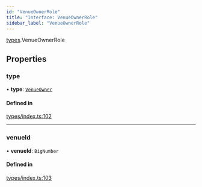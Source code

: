 ```yaml
---
id: "VenueOwnerRole"
title: "Interface: VenueOwnerRole"
sidebar_label: "VenueOwnerRole"
---
```


[types](../../../modules/Types/Types.md).VenueOwnerRole

## Properties

### type

• **type**: [`VenueOwner`](../../../enums/Types/RoleType/RoleType.md#venueowner)

#### Defined in

[types/index.ts:102](https://github.com/PolymeshAssociation/polymesh-sdk/blob/95f248df/src/types/index.ts#L102)

___

### venueId

• **venueId**: `BigNumber`

#### Defined in

[types/index.ts:103](https://github.com/PolymeshAssociation/polymesh-sdk/blob/95f248df/src/types/index.ts#L103)
